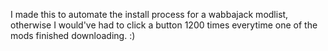 I made this to automate the install process for a wabbajack modlist, otherwise I would've had to click a button 1200 times everytime one of the mods finished downloading. :)